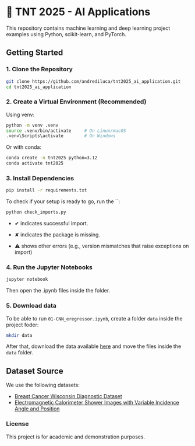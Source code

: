 # 🧠 TNT 2025 - AI Applications

This repository contains machine learning and deep learning project examples using Python, scikit-learn, and PyTorch.

## Getting Started

### 1. Clone the Repository

```bash
git clone https://github.com/andrediluca/tnt2025_ai_application.git
cd tnt2025_ai_application
```

### 2. Create a Virtual Environment (Recommended)

Using venv:

```bash
python -m venv .venv
source .venv/bin/activate     # On Linux/macOS
.venv\Scripts\activate        # On Windows
```

Or with conda:

```bash
conda create -n tnt2025 python=3.12
conda activate tnt2025
```

### 3. Install Dependencies
```bash
pip install -r requirements.txt
```
To check if your setup is ready to go, run the ``:
```bash
python check_imports.py
```

- ✔ indicates successful import.

- ✘ indicates the package is missing.

- ⚠ shows other errors (e.g., version mismatches that raise exceptions on import)

### 4. Run the Jupyter Notebooks
```bash
jupyter notebook
```
Then open the .ipynb files inside the folder.

### 5. Download data
To be able to run `01-CNN_eregressor.ipynb`, create a folder `data` inside the project foder:
```bash
mkdir data
```

After that, download the data available [here](https://zenodo.org/records/846388#.WumAlC-B1-V) and move the files inside the `data` folder.


## Dataset Source
We use the following datasets:
-  [Breast Cancer Wisconsin Diagnostic Dataset](https://archive.ics.uci.edu/dataset/17/breast+cancer+wisconsin+diagnostic) 
-  [Electromagnetic Calorimeter Shower Images with Variable Incidence Angle and Position](https://zenodo.org/records/846388#.WumAlC-B1-V) 


### License
This project is for academic and demonstration purposes.